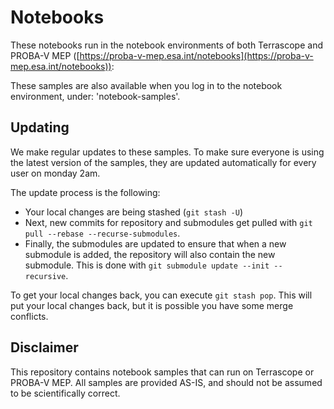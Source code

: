 # Notebooks #

These notebooks run in the notebook environments of both Terrascope and PROBA-V MEP ([https://proba-v-mep.esa.int/notebooks](https://proba-v-mep.esa.int/notebooks)):

These samples are also available when you log in to the notebook environment, under: 'notebook-samples'.

## Updating ##
We make regular updates to these samples. To make sure everyone is using the latest version of the samples, they are updated automatically for every user on monday 2am. 

The update process is the following:
* Your local changes are being stashed (`git stash -U`)
* Next, new commits for repository and submodules get pulled with `git pull --rebase --recurse-submodules`.
* Finally, the submodules are updated to ensure that when a new submodule is added, the repository will also contain the new submodule. This is done with `git submodule update --init --recursive`.

To get your local changes back, you can execute `git stash pop`. This will put your local changes back, but it is possible you have some merge conflicts. 

## Disclaimer ##
This repository contains notebook samples that can run on Terrascope or PROBA-V MEP. All samples are provided AS-IS, and should not be assumed to be scientifically correct. 
